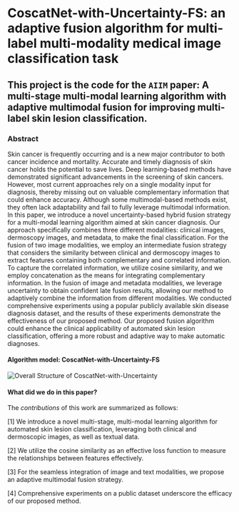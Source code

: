 # CoscatNet-with-Uncertainty-FS: an adaptive fusion algorithm for multi-label multi-modality medical image classification task

## This project is the code for the `AIIM` paper: A multi-stage multi-modal learning algorithm with adaptive multimodal fusion for improving multi-label skin lesion classification.

### Abstract
Skin cancer is frequently occurring and is a new major contributor to both cancer incidence and mortality. Accurate and timely diagnosis of skin cancer holds the potential to save lives. Deep learning-based methods have demonstrated significant advancements in the screening of skin cancers. However, most current approaches rely on a single modality input for diagnosis, thereby missing out on valuable complementary information that could enhance accuracy. Although some multimodal-based methods exist, they often lack adaptability and fail to fully leverage multimodal information. In this paper, we introduce a novel uncertainty-based hybrid fusion strategy for a multi-modal learning algorithm aimed at skin cancer diagnosis. Our approach specifically combines three different modalities: clinical images, dermoscopy images, and metadata, to make the final classification. For the fusion of two image modalities, we employ an intermediate fusion strategy that considers the similarity between clinical and dermoscopy images to extract features containing both complementary and correlated information. To capture the correlated information, we utilize cosine similarity, and we employ concatenation as the means for integrating complementary information. In the fusion of image and metadata modalities, we leverage uncertainty to obtain confident late fusion results, allowing our method to adaptively combine the information from different modalities. We conducted comprehensive experiments using a popular publicly available skin disease diagnosis dataset, and the results of these experiments demonstrate the effectiveness of our proposed method. Our proposed fusion algorithm could enhance the clinical applicability of automated skin lesion classification, offering a more robust and adaptive way to make automatic diagnoses.

#### Algorithm model: CoscatNet-with-Uncertainty-FS
![Overall Structure of CoscatNet-with-Uncertainty](https://github.com/Zuo-Lihan/CosCatNet-adaptive-fusion-algorithm/assets/87290137/ea8bd3a6-d881-4d96-9c28-972f36a2d4c1)

#### What did we do in this paper?
The $contributions$ of this work are summarized as follows:

[1] We introduce a novel multi-stage, multi-modal learning algorithm for automated skin lesion classification, leveraging both clinical and dermoscopic images, as well as textual data. 

[2] We utilize the cosine similarity as an effective loss function to measure the relationships between features effectively.

[3] For the seamless integration of image and text modalities, we propose an adaptive multimodal fusion strategy.

[4] Comprehensive experiments on a public dataset underscore the efficacy of our proposed method. 

